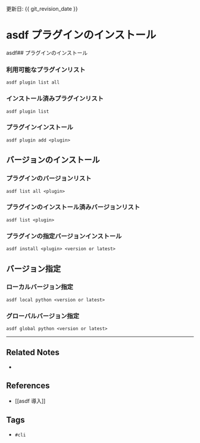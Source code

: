 更新日: {{ git_revision_date }}

# asdf プラグインのインストール
asdf## プラグインのインストール
### 利用可能なプラグインリスト
`asdf plugin list all`

### インストール済みプラグインリスト
`asdf plugin list`

### プラグインインストール
`asdf plugin add <plugin>`


## バージョンのインストール
### プラグインのバージョンリスト
`asdf list all <plugin> `

### プラグインのインストール済みバージョンリスト
`asdf list <plugin> `

### プラグインの指定バージョンインストール
`asdf install <plugin> <version or latest> `


## バージョン指定
### ローカルバージョン指定
`asdf local python <version or latest> `

### グローバルバージョン指定
`asdf global python <version or latest> `

---
## Related Notes
- 

## References
- [[asdf 導入]]

## Tags
- `#cli` 